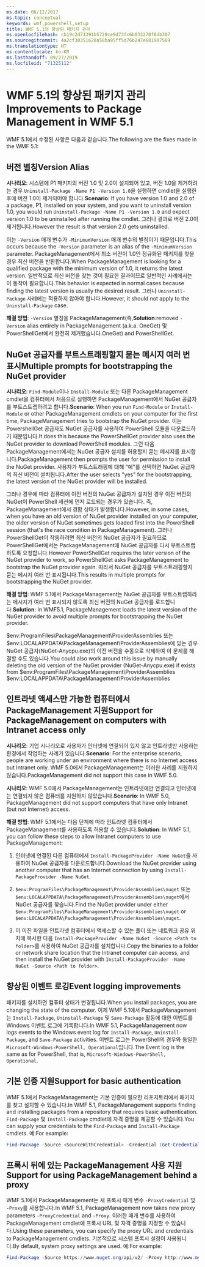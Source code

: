 ```yaml
---
ms.date: 06/12/2017
ms.topic: conceptual
keywords: wmf,powershell,setup
title: WMF 5.1의 향상된 패키지 관리
ms.openlocfilehash: cb19c2d71391b5729ce9d73fc6b033270f8db307
ms.sourcegitcommit: 4a2cf30351620a58ba95ff5d76b247e601907589
ms.translationtype: HT
ms.contentlocale: ko-KR
ms.lasthandoff: 09/27/2019
ms.locfileid: "71325112"
---
```

# <a name="improvements-to-package-management-in-wmf-51"></a><span data-ttu-id="ec8c5-103">WMF 5.1의 향상된 패키지 관리</span><span class="sxs-lookup"><span data-stu-id="ec8c5-103">Improvements to Package Management in WMF 5.1</span></span>

<span data-ttu-id="ec8c5-104">WMF 5.1에서 수정된 사항은 다음과 같습니다.</span><span class="sxs-lookup"><span data-stu-id="ec8c5-104">The following are the fixes made in the WMF 5.1:</span></span>

## <a name="version-alias"></a><span data-ttu-id="ec8c5-105">버전 별칭</span><span class="sxs-lookup"><span data-stu-id="ec8c5-105">Version Alias</span></span>

<span data-ttu-id="ec8c5-106">**시나리오**: 시스템에 P1 패키지의 버전 1.0 및 2.0이 설치되어 있고, 버전 1.0을 제거하려는 경우 `Uninstall-Package -Name P1 -Version 1.0`을 실행하면 cmdlet을 실행한 후에 버전 1.0이 제거되어야 합니다.</span><span class="sxs-lookup"><span data-stu-id="ec8c5-106">**Scenario**: If you have version 1.0 and 2.0 of a package, P1, installed on your system, and you want to uninstall version 1.0, you would run `Uninstall-Package -Name P1 -Version 1.0` and expect version 1.0 to be uninstalled after running the cmdlet.</span></span> <span data-ttu-id="ec8c5-107">그러나 결과로 버전 2.0이 제거됩니다.</span><span class="sxs-lookup"><span data-stu-id="ec8c5-107">However the result is that version 2.0 gets uninstalled.</span></span>

<span data-ttu-id="ec8c5-108">이는 `-Version` 매개 변수가 `-MinimumVersion` 매개 변수의 별칭이기 때문입니다.</span><span class="sxs-lookup"><span data-stu-id="ec8c5-108">This occurs because the `-Version` parameter is an alias of the `-MinimumVersion` parameter.</span></span> <span data-ttu-id="ec8c5-109">PackageManagement에서 최소 버전이 1.0인 정규화된 패키지를 찾을 경우 최신 버전을 반환합니다.</span><span class="sxs-lookup"><span data-stu-id="ec8c5-109">When PackageManagement is looking for a qualified package with the minimum version of 1.0, it returns the latest version.</span></span> <span data-ttu-id="ec8c5-110">일반적으로 최신 버전을 찾는 것이 필요한 결과이므로 일반적인 사례에서는 이 동작이 필요합니다.</span><span class="sxs-lookup"><span data-stu-id="ec8c5-110">This behavior is expected in normal cases because finding the latest version is usually the desired result.</span></span> <span data-ttu-id="ec8c5-111">그러나 `Uninstall-Package` 사례에는 적용하지 않아야 합니다.</span><span class="sxs-lookup"><span data-stu-id="ec8c5-111">However, it should not apply to the `Uninstall-Package` case.</span></span>

<span data-ttu-id="ec8c5-112">**해결 방법**: `-Version` 별칭을 PackageManagement(즉,</span><span class="sxs-lookup"><span data-stu-id="ec8c5-112">**Solution**:removed `-Version` alias entirely in PackageManagement (a.k.a.</span></span> <span data-ttu-id="ec8c5-113">OneGet) 및 PowerShellGet에서 완전히 제거했습니다.</span><span class="sxs-lookup"><span data-stu-id="ec8c5-113">OneGet) and PowerShellGet.</span></span>

## <a name="multiple-prompts-for-bootstrapping-the-nuget-provider"></a><span data-ttu-id="ec8c5-114">NuGet 공급자를 부트스트래핑할지 묻는 메시지 여러 번 표시</span><span class="sxs-lookup"><span data-stu-id="ec8c5-114">Multiple prompts for bootstrapping the NuGet provider</span></span>

<span data-ttu-id="ec8c5-115">**시나리오**: `Find-Module`이나 `Install-Module` 또는 다른 PackageManagement cmdlet을 컴퓨터에서 처음으로 실행하면 PackageManagement에서 NuGet 공급자를 부트스트랩하려고 합니다.</span><span class="sxs-lookup"><span data-stu-id="ec8c5-115">**Scenario**: When you run `Find-Module` or `Install-Module` or other PackageManagement cmdlets on your computer for the first time, PackageManagement tries to bootstrap the NuGet provider.</span></span> <span data-ttu-id="ec8c5-116">이는 PowershellGet 공급자도 NuGet 공급자를 사용하여 PowerShell 모듈을 다운로드하기 때문입니다.</span><span class="sxs-lookup"><span data-stu-id="ec8c5-116">It does this because the PowerShellGet provider also uses the NuGet provider to download PowerShell modules.</span></span>
<span data-ttu-id="ec8c5-117">그런 다음 PackageManagement에서는 NuGet 공급자 설치를 허용할지 묻는 메시지를 표시합니다.</span><span class="sxs-lookup"><span data-stu-id="ec8c5-117">PackageManagement then prompts the user for permission to install the NuGet provider.</span></span> <span data-ttu-id="ec8c5-118">사용자가 부트스트래핑에 대해 “예"를 선택하면 NuGet 공급자의 최신 버전이 설치됩니다.</span><span class="sxs-lookup"><span data-stu-id="ec8c5-118">After the user selects "yes" for the bootstrapping, the latest version of the NuGet provider will be installed.</span></span>

<span data-ttu-id="ec8c5-119">그러나 경우에 따라 컴퓨터에 이전 버전의 NuGet 공급자가 설치된 경우 이전 버전의 NuGet이 PowerShell 세션에 먼저 로드되는 경우가 있습니다. 즉, PackageManagement에서 경합 상태가 발생합니다.</span><span class="sxs-lookup"><span data-stu-id="ec8c5-119">However, in some cases, when you have an old version of NuGet provider installed on your computer, the older version of NuGet sometimes gets loaded first into the PowerShell session (that's the race condition in PackageManagement).</span></span> <span data-ttu-id="ec8c5-120">그러나 PowerShellGet이 작동하려면 최신 버전의 NuGet 공급자가 필요하므로 PowerShellGet에서는 PackageManagement에 NuGet 공급자를 다시 부트스트랩하도록 요청합니다.</span><span class="sxs-lookup"><span data-stu-id="ec8c5-120">However PowerShellGet requires the later version of the NuGet provider to work, so PowerShellGet asks PackageManagement to bootstrap the NuGet provider again.</span></span>
<span data-ttu-id="ec8c5-121">따라서 NuGet 공급자를 부트스트래핑할지 묻는 메시지 여러 번 표시됩니다.</span><span class="sxs-lookup"><span data-stu-id="ec8c5-121">This results in multiple prompts for bootstrapping the NuGet provider.</span></span>

<span data-ttu-id="ec8c5-122">**해결 방법**: WMF 5.1에서 PackageManagement는 NuGet 공급자를 부트스트랩하라는 메시지가 여러 번 표시되지 않도록 최신 버전의 NuGet 공급자를 로드합니다.</span><span class="sxs-lookup"><span data-stu-id="ec8c5-122">**Solution**: In WMF5.1, PackageManagement loads the latest version of the NuGet provider to avoid multiple prompts for bootstrapping the NuGet provider.</span></span>

<span data-ttu-id="ec8c5-123">$env:ProgramFiles\PackageManagement\ProviderAssemblies 또는 $env:LOCALAPPDATA\PackageManagement\ProviderAssemblies에 있는 경우 NuGet 공급자(NuGet-Anycpu.exe)의 이전 버전을 수동으로 삭제하여 이 문제를 해결할 수도 있습니다.</span><span class="sxs-lookup"><span data-stu-id="ec8c5-123">You could also work around this issue by manually deleting the old version of the NuGet provider (NuGet-Anycpu.exe) if exists from $env:ProgramFiles\PackageManagement\ProviderAssemblies $env:LOCALAPPDATA\PackageManagement\ProviderAssemblies</span></span>

## <a name="support-for-packagemanagement-on-computers-with-intranet-access-only"></a><span data-ttu-id="ec8c5-124">인트라넷 액세스만 가능한 컴퓨터에서 PackageManagement 지원</span><span class="sxs-lookup"><span data-stu-id="ec8c5-124">Support for PackageManagement on computers with Intranet access only</span></span>

<span data-ttu-id="ec8c5-125">**시나리오**: 기업 시나리오로 사용자가 인터넷에 연결되어 있지 않고 인트라넷만 사용하는 환경에서 작업하는 사례가 있습니다.</span><span class="sxs-lookup"><span data-stu-id="ec8c5-125">**Scenario**: For the enterprise scenario, people are working under an environment where there is no Internet access but Intranet only.</span></span> <span data-ttu-id="ec8c5-126">WMF 5.0에서 PackageManagement는 이러한 사례를 지원하지 않습니다.</span><span class="sxs-lookup"><span data-stu-id="ec8c5-126">PackageManagement did not support this case in WMF 5.0.</span></span>

<span data-ttu-id="ec8c5-127">**시나리오**: WMF 5.0에서 PackageManagement는 인트라넷에만 연결되고 인터넷에는 연결되지 않은 컴퓨터를 지원하지 않았습니다.</span><span class="sxs-lookup"><span data-stu-id="ec8c5-127">**Scenario**: In WMF 5.0, PackageManagement did not support computers that have only Intranet (but not Internet) access.</span></span>

<span data-ttu-id="ec8c5-128">**해결 방법**: WMF 5.1에서는 다음 단계에 따라 인트라넷 컴퓨터에서 PackageManagement를 사용하도록 허용할 수 있습니다.</span><span class="sxs-lookup"><span data-stu-id="ec8c5-128">**Solution**: In WMF 5.1, you can follow these steps to allow Intranet computers to use PackageManagement:</span></span>

1. <span data-ttu-id="ec8c5-129">인터넷에 연결된 다른 컴퓨터에서 `Install-PackageProvider -Name NuGet`을 사용하여 NuGet 공급자를 다운로드합니다.</span><span class="sxs-lookup"><span data-stu-id="ec8c5-129">Download the NuGet provider using another computer that has an Internet connection by using `Install-PackageProvider -Name NuGet`.</span></span>

2. <span data-ttu-id="ec8c5-130">`$env:ProgramFiles\PackageManagement\ProviderAssemblies\nuget` 또는 `$env:LOCALAPPDATA\PackageManagement\ProviderAssemblies\nuget`에서 NuGet 공급자를 찾습니다.</span><span class="sxs-lookup"><span data-stu-id="ec8c5-130">Find the NuGet provider under either `$env:ProgramFiles\PackageManagement\ProviderAssemblies\nuget` or `$env:LOCALAPPDATA\PackageManagement\ProviderAssemblies\nuget`.</span></span>

3. <span data-ttu-id="ec8c5-131">이 이진 파일을 인트라넷 컴퓨터에서 액세스할 수 있는 폴더 또는 네트워크 공유 위치에 복사한 다음 `Install-PackageProvider -Name NuGet -Source <Path to folder>`를 사용하여 NuGet 공급자를 설치합니다.</span><span class="sxs-lookup"><span data-stu-id="ec8c5-131">Copy the binaries to a folder or network share location that the Intranet computer can access, and then install the NuGet provider with `Install-PackageProvider -Name NuGet -Source <Path to folder>`.</span></span>


## <a name="event-logging-improvements"></a><span data-ttu-id="ec8c5-132">향상된 이벤트 로깅</span><span class="sxs-lookup"><span data-stu-id="ec8c5-132">Event logging improvements</span></span>

<span data-ttu-id="ec8c5-133">패키지를 설치하면 컴퓨터 상태가 변경됩니다.</span><span class="sxs-lookup"><span data-stu-id="ec8c5-133">When you install packages, you are changing the state of the computer.</span></span> <span data-ttu-id="ec8c5-134">이제 WMF 5.1에서 PackageManagement는 `Install-Package`, `Uninstall-Package` 및 `Save-Package` 활동에 대한 이벤트를 Windows 이벤트 로그에 기록합니다.</span><span class="sxs-lookup"><span data-stu-id="ec8c5-134">In WMF 5.1, PackageManagement now logs events to the Windows event log for `Install-Package`, `Uninstall-Package`, and `Save-Package` activities.</span></span> <span data-ttu-id="ec8c5-135">이벤트 로그는 PowerShell의 경우와 동일한 `Microsoft-Windows-PowerShell, Operational`입니다.</span><span class="sxs-lookup"><span data-stu-id="ec8c5-135">The Event log is the same as for PowerShell, that is, `Microsoft-Windows-PowerShell, Operational`.</span></span>

## <a name="support-for-basic-authentication"></a><span data-ttu-id="ec8c5-136">기본 인증 지원</span><span class="sxs-lookup"><span data-stu-id="ec8c5-136">Support for basic authentication</span></span>

<span data-ttu-id="ec8c5-137">WMF 5.1에서 PackageManagement는 기본 인증이 필요한 리포지토리에서 패키지를 찾고 설치할 수 있습니다.</span><span class="sxs-lookup"><span data-stu-id="ec8c5-137">In WMF 5.1, PackageManagement supports finding and installing packages from a repository that requires basic authentication.</span></span> <span data-ttu-id="ec8c5-138">`Find-Package` 및 `Install-Package` cmdlet에 자격 증명을 제공할 수 있습니다.</span><span class="sxs-lookup"><span data-stu-id="ec8c5-138">You can supply your credentials to the `Find-Package` and `Install-Package` cmdlets.</span></span> <span data-ttu-id="ec8c5-139">예:</span><span class="sxs-lookup"><span data-stu-id="ec8c5-139">For example:</span></span>

```powershell
Find-Package -Source <SourceWithCredential> -Credential (Get-Credential)
```

## <a name="support-for-using-packagemanagement-behind-a-proxy"></a><span data-ttu-id="ec8c5-140">프록시 뒤에 있는 PackageManagement 사용 지원</span><span class="sxs-lookup"><span data-stu-id="ec8c5-140">Support for using PackageManagement behind a proxy</span></span>

<span data-ttu-id="ec8c5-141">WMF 5.1에서 PackageManagement는 새 프록시 매개 변수 `-ProxyCredential` 및 `-Proxy`를 사용합니다.</span><span class="sxs-lookup"><span data-stu-id="ec8c5-141">In WMF 5.1, PackageManagement now takes new proxy parameters `-ProxyCredential` and `-Proxy`.</span></span> <span data-ttu-id="ec8c5-142">이러한 매개 변수를 사용하여 PackageManagement cmdlet에 프록시 URL 및 자격 증명을 지정할 수 있습니다.</span><span class="sxs-lookup"><span data-stu-id="ec8c5-142">Using these parameters, you can specify the proxy URL and credentials to PackageManagement cmdlets.</span></span> <span data-ttu-id="ec8c5-143">기본적으로 시스템 프록시 설정이 사용됩니다.</span><span class="sxs-lookup"><span data-stu-id="ec8c5-143">By default, system proxy settings are used.</span></span> <span data-ttu-id="ec8c5-144">예:</span><span class="sxs-lookup"><span data-stu-id="ec8c5-144">For example:</span></span>

```powershell
Find-Package -Source https://www.nuget.org/api/v2/ -Proxy http://www.myproxyserver.com -ProxyCredential (Get-Credential)
```
